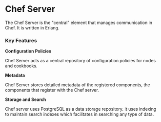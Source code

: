 # Chef Server

The Chef Server is the "central" element that manages communication in Chef. It is written in Erlang. 

### Key Features

**Configuration Policies**

Chef Server acts as a central repository of configuration policies for nodes and cookbooks.

**Metadata**

Chef Server stores detailed metadata of the registered components, the components that register with the Chef server. 

**Storage and Search**

Chef server uses PostgreSQL as a data storage repository. 
It uses indexing to maintain search indexes which facilitates in searching any type of data. 
